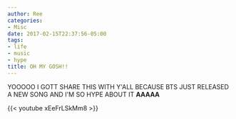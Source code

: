 ```yaml
---
author: Ree
categories:
- Misc
date: 2017-02-15T22:37:56-05:00
tags:
- life
- music
- hype
title: OH MY GOSH!!
---
```


YOOOOO I GOTT SHARE THIS WITH Y'ALL BECAUSE BTS JUST RELEASED A NEW SONG AND I'M SO HYPE ABOUT IT **AAAAA**

{{< youtube xEeFrLSkMm8 >}}
